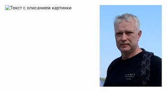 <div style="float:right">
    <img src="\images\Past.jpg" width="200">
</div>
<image src="/images/Past.jpg" alt="Текст с описанием картинки">